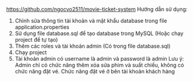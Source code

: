 https://github.com/ngocvo2511/movie-ticket-system
Hướng dẫn sử dụng:
1. Chỉnh sửa thông tin tài khoản và mật khẩu database trong file application.properties
2. Sử dụng file database.sql để tạo database trong MySQL (Hoặc chạy project để tự tạo)
3. Thêm các roles và tài khoản admin (Có trong file database.sql)
4. Chạy project
5. Tài khoản admin có username là admin và password là admin
Lưu ý: Admin chỉ có chức năng thêm xóa sửa phim và suất chiếu, không có chức năng đặt vé. Chức năng đặt vé ở bên tài khoản khách hàng